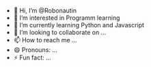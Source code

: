 - 👋 Hi, I’m @Robonautin
- 👀 I’m interested in Programm learning 
- 🌱 I’m currently learning Python and Javascript 
- 💞️ I’m looking to collaborate on ...
- 📫 How to reach me ...
- 😄 Pronouns: ...
- ⚡ Fun fact: ...

<!---
Robonautin/Robonautin is a ✨ special ✨ repository because its `README.md` (this file) appears on your GitHub profile.
You can click the Preview link to take a look at your changes.
--->
